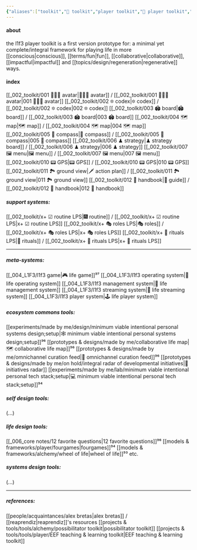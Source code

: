 ```yaml
---
{"aliases":["toolkit","🧰 toolkit","player toolkit","🧰 player toolkit","l1f3 player toolkit","🧰 l1f3 player toolkit","life player toolkit","🧰 life player toolkit","L1F3 player toolkit"],"created in":"2022-01-28T09:51:51-03:00","last tended to":"2024-09-29T14:25:40-03:00","tags":["prototype","🌿","selfmanagement","player","l1f3"],"dg-publish":true,"notestage":["🌿"],"created":"2022-01-28T09:51:51.329-03:00","updated":"2025-02-06T15:08:07.759-03:00","relevancescore":97,"permalink":"/002-toolkit/000-l1f3-player-toolkit/","dgPassFrontmatter":true}
---
```


#### about

the l1f3 player toolkit is a first version prototype for: a minimal yet complete/integral framework for playing life in more [[conscious\|conscious]], [[terms/fun\|fun]], [[collaborative\|collaborative]], [[impactful\|impactful]] and [[topics/design/regeneration\|regenerative]] ways.

#### index

[[_002_toolkit/001 👨🏻‍🎤 avatar\|👨🏻‍🎤 avatar]] / [[_002_toolkit/001 👨🏻‍🎤 avatar\|001 👨🏻‍🎤 avatar]]
[[_002_toolkit/002 🔯 codex\|🔯 codex]] / [[_002_toolkit/002 🔯 codex\|002 🔯 codex]]
[[_002_toolkit/003 🏟 board\|🏟 board]] / [[_002_toolkit/003 🏟 board\|003 🏟 board]]
[[_002_toolkit/004 🗺 map\|🗺 map]] / [[_002_toolkit/004 🗺 map\|004 🗺 map]]
[[_002_toolkit/005 🧭 compass\|🧭 compass]] / [[_002_toolkit/005 🧭 compass\|005 🧭 compass]]
[[_002_toolkit/006 ♟ strategy\|♟ strategy board]] / [[_002_toolkit/006 ♟ strategy\|006 ♟ strategy]]
[[_002_toolkit/007 🖼 menu\|🖼 menu]] / [[_002_toolkit/007 🖼 menu\|007 🖼 menu]]
[[_002_toolkit/010 📟 GPS\|📟 GPS]] / [[_002_toolkit/010 📟 GPS\|010 📟 GPS]]
[[_002_toolkit/011 🏞 ground view\|🗡 action plan]] / [[_002_toolkit/011 🏞 ground view\|011 🏞 ground view]]
[[_002_toolkit/012 📓 handbook\|📓 guide]] / [[_002_toolkit/012 📓 handbook\|012 📓 handbook]]

##### support systems:
[[_002_toolkit/x+ ☑ routine LPS\|🎆 routine]] / [[_002_toolkit/x+ ☑ routine LPS\|x+ ☑ routine LPS]]
[[_002_toolkit/x+ 🎭 roles LPS\|🎭 roles]] / [[_002_toolkit/x+ 🎭 roles LPS\|x+ 🎭 roles LPS]]
[[_002_toolkit/x+ 📿 rituals LPS\|📿 rituals]] / [[_002_toolkit/x+ 📿 rituals LPS\|x+ 📿 rituals LPS]]

---
##### meta-systems:

[[_004_L1F3/l1f3 game\|🎮 life game]]⁹⁷
[[_004_L1F3/l1f3 operating system\|🌌 life operating system]]
[[_004_L1F3/l1f3 management system\|🧠 life management system]]
[[_004_L1F3/l1f3 streaming system\|🎥 life streaming system]]
[[_004_L1F3/l1f3 player system\|🕹 life player system]]

##### ecosystem commons tools:

[[experiments/made by me/design/minimum viable intentional personal systems design;setup\|🕸 minimum viable intentional personal systems design;setup]]⁹⁶
[[prototypes & designs/made by me/collaborative life map\|🗺 collaborative life map]]⁹⁶
[[prototypes & designs/made by me/omnichannel curation feed\|📲 omnichannel curation feed]]⁹⁶
[[prototypes & designs/made by me/on hold/integral radar of developmental initiatives\|📡 initiatives radar]]
[[experiments/made by me/lab/minimum viable intentional personal tech stack;setup\|💻 minimum viable intentional personal tech stack;setup]]⁹⁴

##### self design tools:

(...)
##### life design tools:

[[_006_core notes/12 favorite questions\|12 favorite questions]]⁹⁶
[[models & frameworks/player/fourgames\|fourgames]]⁹⁴
[[models & frameworks/alchemy/wheel of life\|wheel of life]]⁹³
etc.
##### systems design tools:

(...)

---
##### references:
[[people/acquaintances/alex bretas\|alex bretas]] / [[reaprendiz\|reaprendiz]]'s resources
[[projects & tools/tools/alchemy/possibilitator toolkit\|possibilitator toolkit]]
[[projects & tools/tools/player/EEF teaching & learning toolkit\|EEF teaching & learning toolkit]]